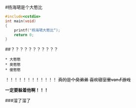#杨海珺是个大憨比
~~~c++
#include<cstdio>
int main(void)
{
    printf("杨海珺大憨比“);
    return 0;
}
~~~
##？？？？？？？？？？？
~~~
* 大憨憨
* 臭憨憨
* 傻憨憨
~~~
！！！！！！！！！！！！
~~真的是个臭弟弟~~
~~喜欢寝室里van⚦游戏~~

**一定要躲着他啊！！！**

###溜了溜了